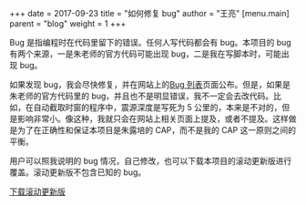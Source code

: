 +++
date = 2017-09-23
title = "如何修复 bug"
author = "王亮"
[menu.main]
  parent = "blog"
  weight = 1
+++

Bug 是指编程时在代码里留下的错误。任何人写代码都会有 bug。本项目的 bug 有两个来源，一是朱老师的官方代码可能出现 bug，二是我在写脚本时，可能出现 bug。

<!--more-->

如果发现 bug，我会尽快修复，并在网站上的[Bug 列表](http://oh-my-cap.wangliang.one/bug-list/)页面公布。但是，如果是朱老师的官方代码里的 bug，并且也不是明显错误，我不一定会去改代码。比如，在自动截取时窗的程序中，震源深度是写死为 5 公里的，本来是不对的，但是影响非常小。像这种，我就只会在网站上相关页面上提及，或者不提及。这样做是为了在正确性和保证本项目是朱露培的 CAP，而不是我的 CAP 这一原则之间的平衡。

用户可以照我说明的 bug 情况，自己修改，也可以下载本项目的滚动更新版进行覆盖。滚动更新版不包含已知的 bug。

[下载滚动更新版](https://github.com/wangliang1989/oh-my-cap/archive/master.zip)
